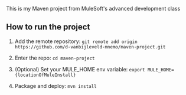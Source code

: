 This is my Maven project from MuleSoft's advanced development class

## How to run the project

1. Add the remote repository: `git remote add origin https://github.com/d-vanbijleveld-mnemo/maven-project.git`

1. Enter the repo: `cd maven-project`

1. (Optional) Set your MULE_HOME env variable: `export MULE_HOME={locationOfMuleInstall}`

1. Package and deploy: `mvn install` 